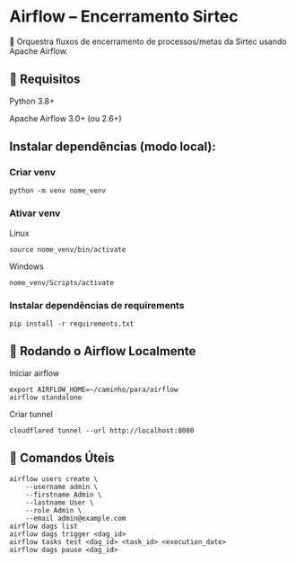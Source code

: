# Airflow – Encerramento Sirtec

🎯 Orquestra fluxos de encerramento de processos/metas da Sirtec usando Apache Airflow.

## 🔧 Requisitos
Python 3.8+

Apache Airflow 3.0+ (ou 2.6+)

## Instalar dependências (modo local):

### Criar venv
```
python -m venv nome_venv
```

### Ativar venv
Linux
```
source nome_venv/bin/activate
```
Windows
```
nome_venv/Scripts/activate
```

### Instalar dependências de requirements
```
pip install -r requirements.txt
```

## 🚀 Rodando o Airflow Localmente

Iniciar airflow
```
export AIRFLOW_HOME=~/caminho/para/airflow
airflow standalone
```

Criar tunnel
```
cloudflared tunnel --url http://localhost:8080
```

## 🧠 Comandos Úteis

```
airflow users create \
    --username admin \
    --firstname Admin \
    --lastname User \
    --role Admin \
    --email admin@example.com
airflow dags list
airflow dags trigger <dag_id>
airflow tasks test <dag_id> <task_id> <execution_date>
airflow dags pause <dag_id>
```